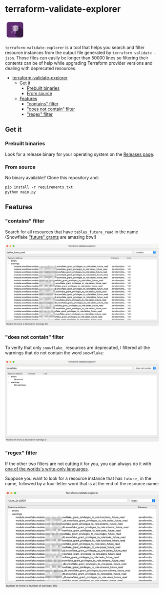 # terraform-validate-explorer

![](./img/icon_64x64.png)

`terraform-validate-explorer` is a tool that helps you search and filter resource instances from the output file
generated by `terraform validate -json`. Those files can easily be longer than 50000 lines so filtering their contents
can be of help while upgrading Terraform provider versions and dealing with deprecated resources.

<!-- TOC -->
* [terraform-validate-explorer](#terraform-validate-explorer)
  * [Get it](#get-it)
    * [Prebuilt binaries](#prebuilt-binaries)
    * [From source](#from-source)
  * [Features](#features)
    * ["contains" filter](#contains-filter)
    * ["does not contain" filter](#does-not-contain-filter)
    * ["regex" filter](#regex-filter)
<!-- TOC -->

## Get it

### Prebuilt binaries

Look for a release binary for your operating system on the [Releases page](https://github.com/ivica-k/terraform-validate-explorer/releases).

### From source

No binary available? Clone this repository and:

```text
pip install -r requirements.txt
python main.py
```

## Features

### "contains" filter

Search for all resources that have `tables_future_read` in the name (Snowflake ["future" grants](https://docs.snowflake.com/en/sql-reference/sql/grant-privilege#future-grants-on-database-or-schema-objects)
are amazing btw!)

![](./img/contains.jpg)

### "does not contain" filter

To verify that only `snowflake_` resources are deprecated, I filtered all the warnings that do not contain the word
`snowflake`:

![](./img/does_not_contain.png)

### "regex" filter

If the other two filters are not cutting it for you, you can always do it with
[one of the worlds's write-only languages](https://blog.codinghorror.com/regular-expressions-now-you-have-two-problems/).

Suppose you want to look for a resource instance that has `future_` in the name, followed by a four-letter word that is
at the end of the resource name:

![](./img/regex.jpg)
